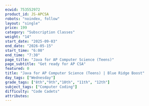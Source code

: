 ```yaml
---
ecwid: 753552972
product_id: JS-APCSA
robots: "noindex, follow"
layout: "single"
price: 199
category: "Subscription Classes"
weight: "14"
start_date: "2025-09-03"
end_date: "2026-05-15"
start_time: "6:00"
end_time: "7:30"
page_title: "Java for AP Computer Science (Teens)"
page_subtitle: "Get ready for AP CSA"
featured: 0
title: "Java for AP Computer Science (Teens) | Blue Ridge Boost"
day_tags: ["Wednesday"]
grade_tags: ["8th","9th","10th", "11th", "12th"]
subject_tags: ["Computer Coding"]
difficulty: "Code Cadets"
attributes:
---
```

